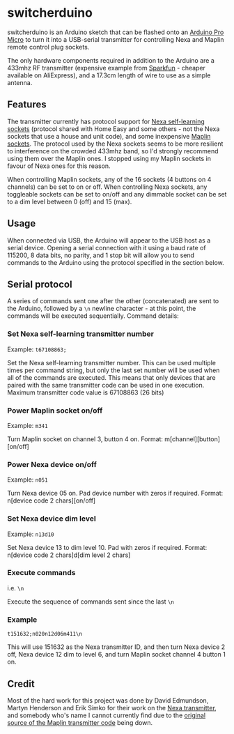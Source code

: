 # switcherduino

switcherduino is an Arduino sketch that can be flashed onto an [Arduino Pro Micro](https://www.sparkfun.com/products/12640) to turn it into a USB-serial transmitter for controlling Nexa and Maplin remote control plug sockets.

The only hardware components required in addition to the Arduino are a 433mhz RF transmitter (expensive example from [Sparkfun](https://www.sparkfun.com/products/10534) - cheaper available on AliExpress), and a 17.3cm length of wire to use as a simple antenna.

## Features

The transmitter currently has protocol support for [Nexa self-learning sockets](http://www.clasohlson.com/uk/Nexa-EYCR-250UK-Dimmable-Remote-Switch-Receiver/18-2653) (protocol shared with Home Easy and some others - not the Nexa sockets that use a house and unit code), and some inexpensive [Maplin sockets](http://www.maplin.co.uk/p/remote-controlled-mains-sockets-5-pack-n38hn). The protocol used by the Nexa sockets seems to be more resilient to interference on the crowded 433mhz band, so I'd strongly recommend using them over the Maplin ones. I stopped using my Maplin sockets in favour of Nexa ones for this reason.

When controlling Maplin sockets, any of the 16 sockets (4 buttons on 4 channels) can be set to on or off. When controlling Nexa sockets, any toggleable sockets can be set to on/off and any dimmable socket can be set to a dim level between 0 (off) and 15 (max).

## Usage

When connected via USB, the Arduino will appear to the USB host as a serial device. Opening a serial connection with it using a baud rate of 115200, 8 data bits, no parity, and 1 stop bit will allow you to send commands to the Arduino using the protocol specified in the section below.

## Serial protocol

A series of commands sent one after the other (concatenated) are sent to the Arduino, followed by a `\n` newline character - at this point, the commands will be executed sequentially. Command details:

### Set Nexa self-learning transmitter number

Example: `t67108863;`

Set the Nexa self-learning transmitter number. This can be used multiple times per command string, but only the last set number will be used when all of the commands are executed. This means that only devices that are paired with the same transmitter code can be used in one execution. Maximum transmitter code value is 67108863 (26 bits)

### Power Maplin socket on/off

Example: `m341`

Turn Maplin socket on channel 3, button 4 on. Format: m[channel][button][on/off]

### Power Nexa device on/off

Example: `n051`

Turn Nexa device 05 on. Pad device number with zeros if required. Format: n[device code 2 chars][on/off]

### Set Nexa device dim level

Example: `n13d10`

Set Nexa device 13 to dim level 10. Pad with zeros if required. Format: n[device code 2 chars]d[dim level 2 chars]

### Execute commands

i.e. `\n`

Execute the sequence of commands sent since the last `\n`

### Example

`t151632;n020n12d06m411\n`

This will use 151632 as the Nexa transmitter ID, and then turn Nexa device 2 off, Nexa device 12 dim to level 6, and turn Maplin socket channel 4 button 1 on.

## Credit

Most of the hard work for this project was done by David Edmundson, Martyn Henderson and Erik Simko for their work on the [Nexa transmitter](https://github.com/erix/NexaTransmitter), and somebody who's name I cannot currently find due to the [original source of the Maplin transmitter code](http://www.fanjita.org/serendipity/archives/53-Interfacing-with-radio-controlled-mains-sockets-part-2.html) being down.
